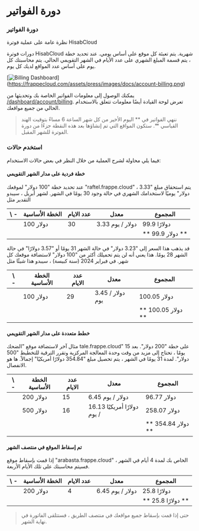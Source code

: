# دورة الفواتير

### دورة الفواتير

نظرة عامة على عملية فوترة HisabCloud

دورات فوترة HisabCloud شهرية. يتم تعبئة كل موقع على أساس يومي. عند تحديد خطة ، يتم قسمة المبلغ الشهري على عدد الأيام في الشهر التقويمي الحالي. يتم محاسبتك كل يوم على أساس عدد المواقع لديك كل يوم.

\[![Billing Dashboard](https://frappecloud.com/assets/press/images/docs/account-billing.png)]\(https://frappecloud.com/assets/press/images/docs/account-billing.png)

يمكنك الوصول إلى معلومات الفواتير الخاصة بك وتحديثها من [/dashboard/account/billing](https://app.hisabcloud.com/dashboard/account/billing). تعرض لوحة القيادة أيضًا معلومات تتعلق بالاستخدام الحالي من جميع مواقعك.

> ننهي الفواتير في \*\* اليوم الأخير من كل شهر الساعة 6 مساءً بتوقيت الهند القياسي \*\*. ستكون المواقع التي تم إنشاؤها بعد هذه النقطة جزءًا من دورة الفوترة للشهر المقبل.

### استخدم حالات

فيما يلي محاولة لشرح العملية من خلال النظر في بعض حالات الاستخدام:

#### خطة فردية على مدار الشهر التقويمي

عند تحديد خطة "100 دولار" لموقعك "raftel.frappe.cloud" ، يتم استحقاق مبلغ "3.33 دولار" يوميًا لاستخدامك الشهري في حالة وجود 30 يومًا في الشهر. لشهر أبريل ، سيبدو التقدير مثل

| \ - | الخطة الأساسية | عدد الايام | معدل             | المجموع              |
| --- | -------------- | ---------- | ---------------- | -------------------- |
|     | 100 دولار      | 30         | 3.33 دولار / يوم | 99.9 دولارًا         |
|     |                |            |                  | \*\* 99.9 دولار \*\* |

قد يذهب هذا السعر إلى "3.23 دولار" في حالة الشهر 31 يومًا أو "3.57 دولارًا" في حالة الشهر 28 يومًا. هذا يعني أنه لن يتم تحميلك أكثر من "100 دولار" لاستضافة موقعك كل شهر. في فبراير 2024 (سنة كبيسة) ، سيبدو هذا شيئًا مثل

| \ - | الخطة الأساسية | عدد الايام | معدل             | المجموع                |
| --- | -------------- | ---------- | ---------------- | ---------------------- |
|     | 100 دولار      | 29         | 3.45 دولار / يوم | 100.05 دولار           |
|     |                |            |                  | \*\* 100.05 دولار \*\* |

#### خطط متعددة على مدار الشهر التقويمي

مثال آخر لاستضافة موقع "الضحك tale.frappe.cloud" على خطة "200 دولار". بعد 15 يومًا ، تحتاج إلى مزيد من وقت وحدة المعالجة المركزية وتقرر الترقية للتخطيط "500 دولار". لمدة 31 يومًا في الشهر ، يتم تحصيل مبلغ "354.84 دولارًا أمريكيًا" إجمالاً. ها هو الانفصال.

| \ - | الخطة الأساسية | عدد الايام | معدل                         | المجموع                |
| --- | -------------- | ---------- | ---------------------------- | ---------------------- |
|     | 200 دولار      | 15         | 6.45 دولار / يوم             | 96.77 دولار            |
|     | 500 دولار      | 16         | 16.13 دولارًا أمريكيًا / يوم | 258.07 دولار           |
|     |                |            |                              | \*\* 354.84 دولار \*\* |

#### تم إسقاط الموقع في منتصف الشهر

إذا قمت بإسقاط موقع "arabasta.frappe.cloud" الخاص بك لمدة 4 أيام في الشهر ، فسيتم محاسبتك على تلك الأيام الأربعة.

| \ - | الخطة الأساسية | عدد الايام | معدل             | المجموع                |
| --- | -------------- | ---------- | ---------------- | ---------------------- |
|     | 200 دولار      | 4          | 6.45 دولار / يوم | 25.8 دولارًا           |
|     |                |            |                  | \*\* 25.8 دولارًا \*\* |

> حتى إذا قمت بإسقاط جميع مواقعك في منتصف الطريق ، فستتلقى الفاتورة في نهاية الشهر.
